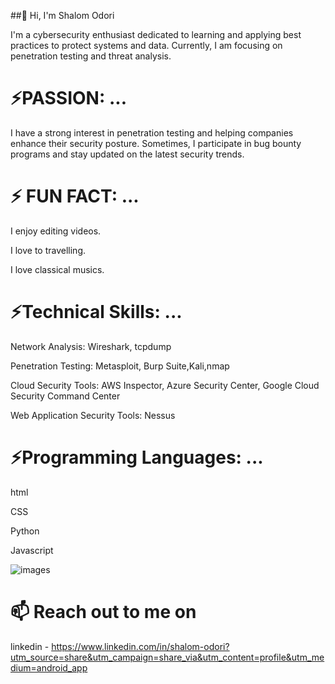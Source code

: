 ##👋 Hi, I'm Shalom Odori

I'm a cybersecurity enthusiast dedicated to learning and applying best practices to protect systems and data. Currently, I am focusing on penetration testing and threat analysis.

# ⚡PASSION: ...

I have a strong interest in penetration testing and helping companies enhance their security posture. Sometimes, I participate in bug bounty programs and stay updated on the latest security trends.

# ⚡ FUN FACT: ...
I enjoy editing videos.

I love to travelling.

I love classical musics.

# ⚡Technical Skills: ...

Network Analysis: Wireshark, tcpdump

Penetration Testing: Metasploit, Burp Suite,Kali,nmap

Cloud Security Tools: AWS Inspector, Azure Security Center, Google Cloud Security Command Center

Web Application Security Tools: Nessus

# ⚡Programming Languages: ...
html


CSS


Python


Javascript


  ![images](https://github.com/user-attachments/assets/12713bc8-8cbd-4af3-ac5e-9e69af203ca3)




# 📫 Reach out to me on
linkedin - 
https://www.linkedin.com/in/shalom-odori?utm_source=share&utm_campaign=share_via&utm_content=profile&utm_medium=android_app





<!---
Shalom96/Shalom96 is a ✨ special ✨ repository because its `README.md` (this file) appears on your GitHub profile.
You can click the Preview link to take a look at your changes.
--->
